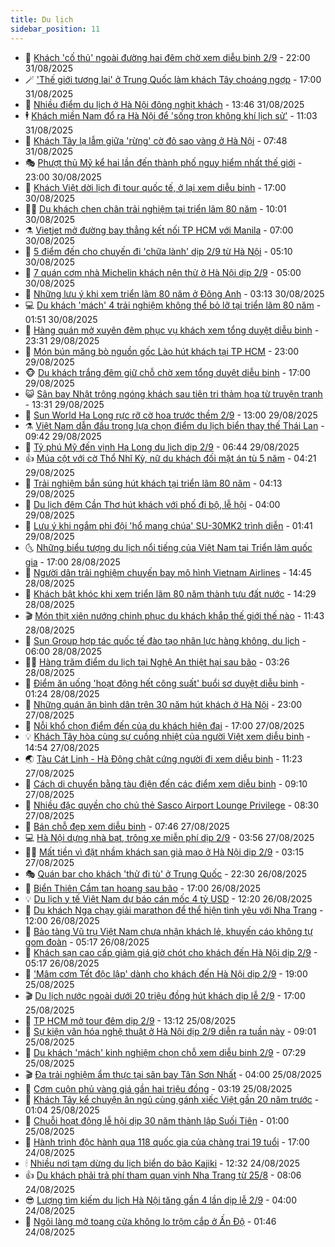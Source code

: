 ```yaml
---
title: Du lịch
sidebar_position: 11
---
```


<!-- vnexpress-du-lich:START -->
- 💂 [Khách &#39;cố thủ&#39; ngoài đường hai đêm chờ xem diễu binh 2/9](https://vnexpress.net/khach-co-thu-ngoai-duong-hai-dem-cho-xem-dieu-binh-2-9-4933839.html) - 22:00 31/08/2025
- 🪄 [&#39;Thế giới tương lai&#39; ở Trung Quốc làm khách Tây choáng ngợp](https://vnexpress.net/the-gioi-tuong-lai-o-trung-quoc-lam-khach-tay-choang-ngop-4933460.html) - 17:00 31/08/2025
- 🦅 [Nhiều điểm du lịch ở Hà Nội đông nghịt khách](https://vnexpress.net/nhieu-diem-du-lich-o-ha-noi-dong-nghit-khach-4933807.html) - 13:46 31/08/2025
- 🕴 [Khách miền Nam đổ ra Hà Nội để &#39;sống trọn không khí lịch sử&#39;](https://vnexpress.net/khach-mien-nam-do-ra-ha-noi-de-song-tron-khong-khi-lich-su-4933513.html) - 11:03 31/08/2025
- 👀 [Khách Tây lạ lẫm giữa &#39;rừng&#39; cờ đỏ sao vàng ở Hà Nội](https://vnexpress.net/khach-tay-la-lam-giua-rung-co-do-sao-vang-o-ha-noi-4932846.html) - 07:48 31/08/2025
- 🎭 [Phượt thủ Mỹ kể hai lần đến thành phố nguy hiểm nhất thế giới](https://vnexpress.net/phuot-thu-my-ke-hai-lan-den-thanh-pho-nguy-hiem-nhat-the-gioi-4932745.html) - 23:00 30/08/2025
- 🦒 [Khách Việt dời lịch đi tour quốc tế, ở lại xem diễu binh](https://vnexpress.net/khach-viet-doi-lich-di-tour-quoc-te-o-lai-xem-dieu-binh-4933441.html) - 17:00 30/08/2025
- 👨‍🏫 [Du khách chen chân trải nghiệm tại triển lãm 80 năm](https://vnexpress.net/du-khach-chen-chan-trai-nghiem-tai-trien-lam-80-nam-4933533.html) - 10:01 30/08/2025
- ⚗️ [Vietjet mở đường bay thẳng kết nối TP HCM với Manila](https://vnexpress.net/vietjet-mo-duong-bay-thang-ket-noi-tp-hcm-voi-manila-4933464.html) - 07:00 30/08/2025
- 🥸 [5 điểm đến cho chuyến đi &#39;chữa lành&#39; dịp 2/9 từ Hà Nội](https://vnexpress.net/5-diem-den-cho-chuyen-di-chua-lanh-dip-2-9-tu-ha-noi-4931387.html) - 05:10 30/08/2025
- 🤠 [7 quán cơm nhà Michelin khách nên thử ở Hà Nội dịp 2/9](https://vnexpress.net/7-quan-com-nha-michelin-khach-nen-thu-o-ha-noi-dip-2-9-4933031.html) - 05:00 30/08/2025
- 🚀 [Những lưu ý khi xem triển lãm 80 năm ở Đông Anh](https://vnexpress.net/nhung-luu-y-khi-xem-trien-lam-80-nam-o-dong-anh-4933253.html) - 03:13 30/08/2025
- 💻 [Du khách &#39;mách&#39; 4 trải nghiệm không thể bỏ lỡ tại triển lãm 80 năm](https://vnexpress.net/du-khach-mach-4-trai-nghiem-khong-the-bo-lo-tai-trien-lam-80-nam-4933379.html) - 01:51 30/08/2025
- 💼 [Hàng quán mở xuyên đêm phục vụ khách xem tổng duyệt diễu binh](https://vnexpress.net/hang-quan-mo-xuyen-dem-phuc-vu-khach-xem-tong-duyet-dieu-binh-4933315.html) - 23:31 29/08/2025
- 🤡 [Món bún măng bò nguồn gốc Lào hút khách tại TP HCM](https://vnexpress.net/mon-bun-mang-bo-nguon-goc-lao-hut-khach-tai-tp-hcm-4920751.html) - 23:00 29/08/2025
- 🐵 [Du khách trắng đêm giữ chỗ chờ xem tổng duyệt diễu binh](https://vnexpress.net/du-khach-trang-dem-giu-cho-cho-xem-tong-duyet-dieu-binh-4933308.html) - 17:00 29/08/2025
- 😺 [Sân bay Nhật trông ngóng khách sau tiên tri thảm họa từ truyện tranh](https://vnexpress.net/san-bay-nhat-trong-ngong-khach-sau-tien-tri-tham-hoa-tu-truyen-tranh-4932950.html) - 13:31 29/08/2025
- 🌈 [Sun World Ha Long rực rỡ cờ hoa trước thềm 2/9](https://vnexpress.net/sun-world-ha-long-ruc-ro-co-hoa-truoc-them-2-9-4933232.html) - 13:00 29/08/2025
- ⚗️ [Việt Nam dẫn đầu trong lựa chọn điểm du lịch biển thay thế Thái Lan](https://vnexpress.net/viet-nam-dan-dau-trong-lua-chon-diem-du-lich-bien-thay-the-thai-lan-4933150.html) - 09:42 29/08/2025
- 👀 [Tỷ phú Mỹ đến vịnh Hạ Long du lịch dịp 2/9](https://vnexpress.net/ty-phu-my-den-vinh-ha-long-du-lich-dip-2-9-4933055.html) - 06:44 29/08/2025
- 👍 [Múa cột với cờ Thổ Nhĩ Kỳ, nữ du khách đối mặt án tù 5 năm](https://vnexpress.net/mua-cot-voi-co-tho-nhi-ky-nu-du-khach-doi-mat-an-tu-5-nam-4932997.html) - 04:21 29/08/2025
- 💄 [Trải nghiệm bắn súng hút khách tại triển lãm 80 năm](https://vnexpress.net/trai-nghiem-ban-sung-hut-khach-tai-trien-lam-80-nam-4932874.html) - 04:13 29/08/2025
- 🥷 [Du lịch đêm Cần Thơ hút khách với phố đi bộ, lễ hội](https://vnexpress.net/du-lich-dem-can-tho-hut-khach-voi-pho-di-bo-le-hoi-4932782.html) - 04:00 29/08/2025
- 📝 [Lưu ý khi ngắm phi đội &#39;hổ mang chúa&#39; SU-30MK2 trình diễn](https://vnexpress.net/luu-y-khi-ngam-phi-doi-ho-mang-chua-su-30mk2-trinh-dien-4932539.html) - 01:41 29/08/2025
- 🌜 [Những biểu tượng du lịch nổi tiếng của Việt Nam tại Triển lãm quốc gia](https://vnexpress.net/nhung-bieu-tuong-du-lich-noi-tieng-cua-viet-nam-tai-trien-lam-quoc-gia-4932662.html) - 17:00 28/08/2025
- 📝 [Người dân trải nghiệm chuyến bay mô hình Vietnam Airlines](https://vnexpress.net/nguoi-dan-trai-nghiem-chuyen-bay-mo-hinh-vietnam-airlines-4932818.html) - 14:45 28/08/2025
- 🧰 [Khách bật khóc khi xem triển lãm 80 năm thành tựu đất nước](https://vnexpress.net/khach-bat-khoc-khi-xem-trien-lam-80-nam-thanh-tuu-dat-nuoc-4932795.html) - 14:29 28/08/2025
- 🎬 [Món thịt xiên nướng chinh phục du khách khắp thế giới thế nào](https://vnexpress.net/mon-thit-xien-nuong-chinh-phuc-du-khach-khap-the-gioi-the-nao-4932676.html) - 11:43 28/08/2025
- 🧐 [Sun Group hợp tác quốc tế đào tạo nhân lực hàng không, du lịch](https://vnexpress.net/sun-group-hop-tac-quoc-te-dao-tao-nhan-luc-hang-khong-du-lich-4932617.html) - 06:00 28/08/2025
- 👨‍🏫 [Hàng trăm điểm du lịch tại Nghệ An thiệt hại sau bão](https://vnexpress.net/hang-tram-diem-du-lich-tai-nghe-an-thiet-hai-sau-bao-4932352.html) - 03:26 28/08/2025
- 🦣 [Điểm ăn uống &#39;hoạt động hết công suất&#39; buổi sơ duyệt diễu binh](https://vnexpress.net/diem-an-uong-hoat-dong-het-cong-suat-buoi-so-duyet-dieu-binh-4932368.html) - 01:24 28/08/2025
- 🌋 [Những quán ăn bình dân trên 30 năm hút khách ở Hà Nội](https://vnexpress.net/nhung-quan-an-binh-dan-tren-30-nam-hut-khach-o-ha-noi-4929412.html) - 23:00 27/08/2025
- 🦄 [Nỗi khổ chọn điểm đến của du khách hiện đại](https://vnexpress.net/noi-kho-chon-diem-den-cua-du-khach-hien-dai-4931873.html) - 17:00 27/08/2025
- 💡 [Khách Tây hòa cùng sự cuồng nhiệt của người Việt xem diễu binh](https://vnexpress.net/khach-tay-hoa-cung-su-cuong-nhiet-cua-nguoi-viet-xem-dieu-binh-4932332.html) - 14:54 27/08/2025
- 🌏 [Tàu Cát Linh - Hà Đông chật cứng người đi xem diễu binh](https://vnexpress.net/tau-cat-linh-ha-dong-chat-cung-nguoi-di-xem-dieu-binh-4932302.html) - 11:23 27/08/2025
- 💂 [Cách di chuyển bằng tàu điện đến các điểm xem diễu binh](https://vnexpress.net/cach-di-chuyen-bang-tau-dien-den-cac-diem-xem-dieu-binh-4931968.html) - 09:10 27/08/2025
- 🤩 [Nhiều đặc quyền cho chủ thẻ Sasco Airport Lounge Privilege](https://vnexpress.net/nhieu-dac-quyen-cho-chu-the-sasco-airport-lounge-privilege-4932215.html) - 08:30 27/08/2025
- 💪 [Bán chỗ đẹp xem diễu binh](https://vnexpress.net/ban-cho-dep-xem-dieu-binh-4932119.html) - 07:46 27/08/2025
- 💻 [Hà Nội dựng nhà bạt, trông xe miễn phí dịp 2/9](https://vnexpress.net/ha-noi-dung-nha-bat-trong-xe-mien-phi-dip-2-9-4932026.html) - 03:56 27/08/2025
- 🧑‍💻 [Mất tiền vì đặt nhầm khách sạn giả mạo ở Hà Nội dịp 2/9](https://vnexpress.net/mat-tien-vi-dat-nham-khach-san-gia-mao-o-ha-noi-dip-2-9-4931514.html) - 03:15 27/08/2025
- 🎭 [Quán bar cho khách &#39;thử đi tù&#39; ở Trung Quốc](https://vnexpress.net/quan-bar-cho-khach-thu-di-tu-o-trung-quoc-4931759.html) - 22:30 26/08/2025
- 🧐 [Biển Thiên Cầm tan hoang sau bão](https://vnexpress.net/bien-thien-cam-tan-hoang-sau-bao-4931882.html) - 17:00 26/08/2025
- 💡 [Du lịch y tế Việt Nam dự báo cán mốc 4 tỷ USD](https://vnexpress.net/du-lich-y-te-viet-nam-du-bao-can-moc-4-ty-usd-4931768.html) - 12:20 26/08/2025
- 🌊 [Du khách Nga chạy giải marathon để thể hiện tình yêu với Nha Trang](https://vnexpress.net/du-khach-nga-chay-giai-marathon-de-the-hien-tinh-yeu-voi-nha-trang-4929721.html) - 12:00 26/08/2025
- 🎃 [Bảo tàng Vũ trụ Việt Nam chưa nhận khách lẻ, khuyến cáo không tự gom đoàn](https://vnexpress.net/bao-tang-vu-tru-viet-nam-chua-nhan-khach-le-khuyen-cao-khong-tu-gom-doan-4931374.html) - 05:17 26/08/2025
- 🧠 [Khách sạn cao cấp giảm giá giờ chót cho khách đến Hà Nội dịp 2/9](https://vnexpress.net/khach-san-cao-cap-giam-gia-gio-chot-cho-khach-den-ha-noi-dip-2-9-4931238.html) - 05:17 26/08/2025
- 💄 [&#39;Mâm cơm Tết độc lập&#39; dành cho khách đến Hà Nội dịp 2/9](https://vnexpress.net/mam-com-tet-doc-lap-danh-cho-khach-den-ha-noi-dip-2-9-4931161.html) - 19:00 25/08/2025
- 🎬 [Du lịch nước ngoài dưới 20 triệu đồng hút khách dịp lễ 2/9](https://vnexpress.net/du-lich-nuoc-ngoai-duoi-20-trieu-dong-hut-khach-dip-le-2-9-4931246.html) - 17:00 25/08/2025
- 🐻 [TP HCM mở tour đêm dịp 2/9](https://vnexpress.net/tp-hcm-mo-tour-dem-dip-2-9-4931302.html) - 13:12 25/08/2025
- 🌝 [Sự kiện văn hóa nghệ thuật ở Hà Nội dịp 2/9 diễn ra tuần này](https://vnexpress.net/su-kien-van-hoa-nghe-thuat-o-ha-noi-dip-2-9-dien-ra-tuan-nay-4931074.html) - 09:01 25/08/2025
- 🤩 [Du khách &#39;mách&#39; kinh nghiệm chọn chỗ xem diễu binh 2/9](https://vnexpress.net/du-khach-mach-kinh-nghiem-chon-cho-xem-dieu-binh-2-9-4930685.html) - 07:29 25/08/2025
- 🎬 [Đa trải nghiệm ẩm thực tại sân bay Tân Sơn Nhất](https://vnexpress.net/da-trai-nghiem-am-thuc-tai-san-bay-tan-son-nhat-4930262.html) - 04:00 25/08/2025
- 🦩 [Cơm cuộn phủ vàng giá gần hai triệu đồng](https://vnexpress.net/com-cuon-phu-vang-gia-gan-hai-trieu-dong-4928286.html) - 03:19 25/08/2025
- 🦍 [Khách Tây kể chuyện ăn ngủ cùng gánh xiếc Việt gần 20 năm trước](https://vnexpress.net/khach-tay-ke-chuyen-an-ngu-cung-ganh-xiec-viet-gan-20-nam-truoc-4930668.html) - 01:04 25/08/2025
- 👀 [Chuỗi hoạt động lễ hội dịp 30 năm thành lập Suối Tiên](https://vnexpress.net/chuoi-hoat-dong-le-hoi-dip-30-nam-thanh-lap-suoi-tien-4929631.html) - 01:00 25/08/2025
- 🧰 [Hành trình độc hành qua 118 quốc gia của chàng trai 19 tuổi](https://vnexpress.net/hanh-trinh-doc-hanh-qua-118-quoc-gia-cua-chang-trai-19-tuoi-4929341.html) - 17:00 24/08/2025
- 🕯 [Nhiều nơi tạm dừng du lịch biển do bão Kajiki](https://vnexpress.net/nhieu-noi-tam-dung-du-lich-bien-do-bao-kajiki-4930965.html) - 12:32 24/08/2025
- 👍 [Du khách phải trả phí tham quan vịnh Nha Trang từ 25/8](https://vnexpress.net/du-khach-phai-tra-phi-tham-quan-vinh-nha-trang-tu-25-8-4930837.html) - 08:06 24/08/2025
- 😎 [Lượng tìm kiếm du lịch Hà Nội tăng gần 4 lần dịp lễ 2/9](https://vnexpress.net/luong-tim-kiem-du-lich-ha-noi-tang-gan-4-lan-dip-le-2-9-4930831.html) - 04:00 24/08/2025
- 🐘 [Ngôi làng mở toang cửa không lo trộm cắp ở Ấn Độ](https://vnexpress.net/ngoi-lang-mo-toang-cua-khong-lo-trom-cap-o-an-do-4930581.html) - 01:46 24/08/2025<!-- vnexpress-du-lich:END -->
